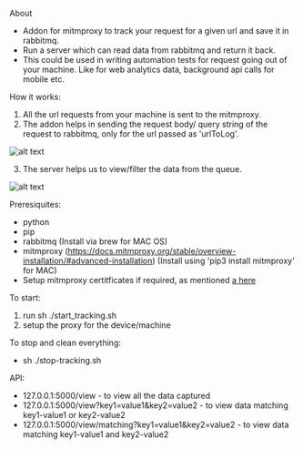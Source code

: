 About

- Addon for mitmproxy to track your request for a given url and save it in rabbitmq. 
- Run a server which can read data from rabbitmq and return it back.
- This could be used in writing automation tests for request going out of your machine. Like for web analytics data, background api calls for mobile etc.

How it works:

1. All the url requests from your machine is sent to the mitmproxy. 
2. The addon helps in sending the request body/ query string of the request to rabbitmq, only for the url passed as 'urlToLog'.


![alt text](https://raw.githubusercontent.com/bsneha90/mitmproxyTracking/master/mitmproxyTracking.png)


3. The server helps us to view/filter the data from the queue.


![alt text](https://raw.githubusercontent.com/bsneha90/mitmproxyTracking/master/server.png)

Preresiquites:
- python
- pip
- rabbitmq (Install via brew for MAC OS)
- mitmproxy (https://docs.mitmproxy.org/stable/overview-installation/#advanced-installation) (Install using 'pip3 install mitmproxy' for MAC)
- Setup mitmproxy certitficates if required, as mentioned [a here](https://docs.mitmproxy.org/stable/concepts-certificates/)

To start:
1. run sh ./start_tracking.sh 
2. setup the proxy for the device/machine

To stop and clean everything:
- sh ./stop-tracking.sh

API:

- 127.0.0.1:5000/view - to view all the data captured
- 127.0.0.1:5000/view?key1=value1&key2=value2 - to view data matching key1-value1 or key2-value2
- 127.0.0.1:5000/view/matching?key1=value1&key2=value2 - to view data matching key1-value1 and key2-value2




